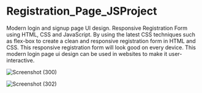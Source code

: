 # Registration_Page_JSProject
Modern login and signup page UI design.
Responsive Registration Form using HTML, CSS and JavaScript.
By using the latest CSS techniques such as flex-box to create a clean and responsive registration form in HTML and CSS.
This responsive registration form will look good on every device.
This modern login page ui design can be used in websites to make it user-interactive.


![Screenshot (300)](https://github.com/Rajlakshmi231/Registration_Page_JSProject/assets/107094938/fb43de0c-5d33-4912-ab1a-69895d8056e3)


![Screenshot (302)](https://github.com/Rajlakshmi231/Registration_Page_JSProject/assets/107094938/62bc6166-7771-4ee9-a2ec-c7542e7f62d8)
